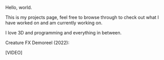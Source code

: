 Hello, world.

This is my projects page, feel free to browse through to check out what I have worked on and am currently working on.

I love 3D and programming and everything in between. 

Creature FX Demoreel (2022):

[VIDEO]

